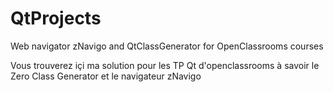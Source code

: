 # QtProjects
Web navigator zNavigo and QtClassGenerator for OpenClassrooms courses


Vous trouverez içi ma solution pour les TP Qt d'openclassrooms à savoir le Zero Class Generator et le navigateur zNavigo
